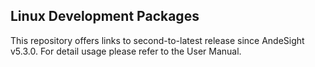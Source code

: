 
Linux Development Packages
---

This repository offers links to second-to-latest release since AndeSight v5.3.0.  For detail usage please refer to the User Manual.
